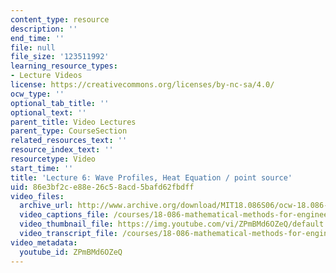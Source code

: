 ```yaml
---
content_type: resource
description: ''
end_time: ''
file: null
file_size: '123511992'
learning_resource_types:
- Lecture Videos
license: https://creativecommons.org/licenses/by-nc-sa/4.0/
ocw_type: ''
optional_tab_title: ''
optional_text: ''
parent_title: Video Lectures
parent_type: CourseSection
related_resources_text: ''
resource_index_text: ''
resourcetype: Video
start_time: ''
title: 'Lecture 6: Wave Profiles, Heat Equation / point source'
uid: 86e3bf2c-e88e-26c5-8acd-5bafd62fbdff
video_files:
  archive_url: http://www.archive.org/download/MIT18.086S06/ocw-18.086-21feb2006-220k.mp4
  video_captions_file: /courses/18-086-mathematical-methods-for-engineers-ii-spring-2006/c94c254c6f8853fdb3fbffff955426dc_ZPmBMd6OZeQ.vtt
  video_thumbnail_file: https://img.youtube.com/vi/ZPmBMd6OZeQ/default.jpg
  video_transcript_file: /courses/18-086-mathematical-methods-for-engineers-ii-spring-2006/1b936bf87a6f79081f5b9c5eeacab715_ZPmBMd6OZeQ.pdf
video_metadata:
  youtube_id: ZPmBMd6OZeQ
---
```

